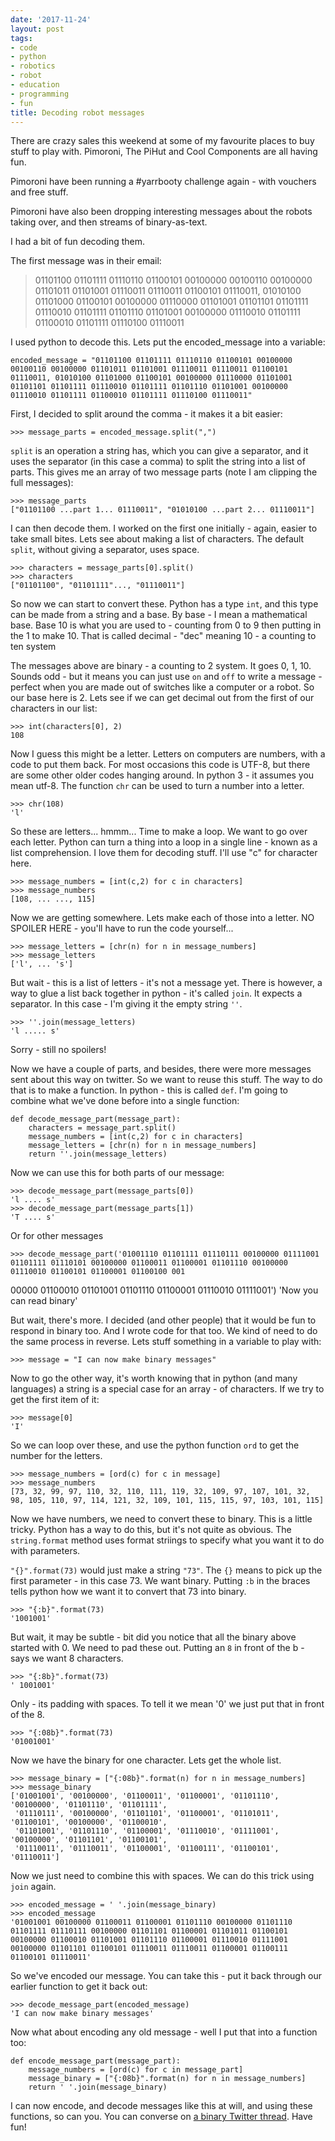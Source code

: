 ```yaml
---
date: '2017-11-24'
layout: post
tags:
- code
- python
- robotics
- robot
- education
- programming
- fun
title: Decoding robot messages
---
```

There are crazy sales this weekend at some of my favourite places to buy stuff to play with. Pimoroni, The PiHut and Cool Components are all having fun.

Pimoroni have been running a #yarrbooty challenge again - with vouchers and free stuff.

Pimoroni have also been dropping interesting messages about the robots taking over, and then streams of binary-as-text.

I had a bit of fun decoding them.

The first message was in their email:

> 01101100 01101111 01110110 01100101 00100000 00100110 00100000 01101011 01101001 01110011 01110011 01100101 01110011,
> 01010100 01101000 01100101 00100000 01110000 01101001 01101101 01101111 01110010 01101111 01101110 01101001 00100000 01110010 01101111 01100010 01101111 01110100 01110011

I used python to decode this. Lets put the encoded_message into a variable:

    encoded_message = "01101100 01101111 01110110 01100101 00100000 00100110 00100000 01101011 01101001 01110011 01110011 01100101 01110011, 01010100 01101000 01100101 00100000 01110000 01101001 01101101 01101111 01110010 01101111 01101110 01101001 00100000 01110010 01101111 01100010 01101111 01110100 01110011"

First, I decided to split around the comma - it makes it a bit easier:

    >>> message_parts = encoded_message.split(",")

```split``` is an operation a string has, which you can give a separator, and it uses the separator (in this case a comma) to split the string into a list of parts.
This gives me an array of two message parts  (note I am clipping the full messages):

    >>> message_parts
    ["01101100 ...part 1... 01110011", "01010100 ...part 2... 01110011"]

I can then decode them. I worked on the first one initially - again, easier to take small bites. Lets see about making a list of characters. The default ```split```, without giving a separator, uses space.

    >>> characters = message_parts[0].split()
    >>> characters
    ["01101100", "01101111"..., "01110011"]

So now we can start to convert these. Python has a type ```int```, and this type can be made from a string and a base. By base - I mean a mathematical base. Base 10 is what you are used to - counting from 0 to 9 then putting in the 1 to make 10. That is called decimal - "dec" meaning 10 - a counting to ten system

The messages above are binary - a counting to 2 system. It goes 0, 1, 10. Sounds odd - but it means you can just use ```on``` and ```off``` to write a message - perfect when you are made out of switches like a computer or a robot. So our base here is 2. Lets see if we can get decimal out from the first of our characters in our list:

    >>> int(characters[0], 2)
    108

Now I guess this might be a letter. Letters on computers are numbers, with a code to put them back. For most occasions this code is UTF-8, but there are some other older codes hanging around. In python 3 - it assumes you mean utf-8. The function ```chr``` can be used to turn a number into a letter.

    >>> chr(108)
    'l'

So these are letters... hmmm... Time to make a loop. We want to go over each letter. Python can turn a thing into a loop in a single line - known as a list comprehension. I love them for decoding stuff. I'll use "c" for character here.

    >>> message_numbers = [int(c,2) for c in characters]
    >>> message_numbers
    [108, ... ..., 115]

Now we are getting somewhere. Lets make each of those into a letter. NO SPOILER HERE - you'll have to run the code yourself...

    >>> message_letters = [chr(n) for n in message_numbers]
    >>> message_letters
    ['l', ... 's']

But wait - this is a list of letters - it's not a message yet. There is however, a way to glue a list back together in python - it's called ```join```. It expects a separator. In this case - I'm giving it the empty string ```''```.

    >>> ''.join(message_letters)
    'l ..... s'

Sorry - still no spoilers!

Now we have a couple of parts, and besides, there were more messages sent about this way on twitter. So we want to reuse this stuff. The way to do that is to make a function. In python - this is called   ```def```. I'm going to combine what we've done before into a single function:

    def decode_message_part(message_part):
        characters = message_part.split()
        message_numbers = [int(c,2) for c in characters]
        message_letters = [chr(n) for n in message_numbers]
        return ''.join(message_letters)

Now we can use this for both parts of our message:

    >>> decode_message_part(message_parts[0])
    'l .... s'
    >>> decode_message_part(message_parts[1])
    'T .... s'

Or for other messages

    >>> decode_message_part('01001110 01101111 01110111 00100000 01111001 01101111 01110101 00100000 01100011 01100001 01101110 00100000 01110010 01100101 01100001 01100100 001
00000 01100010 01101001 01101110 01100001 01110010 01111001')
    'Now you can read binary'

But wait, there's more. I decided (and other people) that it would be fun to respond in binary too. And I wrote code for that too. We kind of need to do the same process in reverse. Lets stuff something in a variable to play with:

    >>> message = "I can now make binary messages"

Now to go the other way, it's worth knowing that in python (and many languages) a string is a special case for an array - of characters. If we try to get the first item of it:

    >>> message[0]
    'I'

So we can loop over these, and use the python function ```ord``` to get the number for the letters.

    >>> message_numbers = [ord(c) for c in message]
    >>> message_numbers
    [73, 32, 99, 97, 110, 32, 110, 111, 119, 32, 109, 97, 107, 101, 32, 98, 105, 110, 97, 114, 121, 32, 109, 101, 115, 115, 97, 103, 101, 115]

Now we have numbers, we need to convert these to binary. This is a little tricky. Python has a way to do this, but it's not quite as obvious. The ```string.format``` method uses format striings to specify what you want it to do with parameters.

```"{}".format(73)``` would just make a string ```"73"```. The ```{}``` means to pick up the first parameter - in this case 73.  We want binary. Putting ```:b``` in the braces tells python how we want it to convert that 73 into binary.

    >>> "{:b}".format(73)
    '1001001'

But wait, it may be subtle - bit did you notice that all the binary above started with 0. We need to pad these out. Putting an `8` in front of the b - says we want 8 characters.

    >>> "{:8b}".format(73)
    ' 1001001'

Only - its padding with spaces. To tell it we mean '0' we just put that in front of the 8.

    >>> "{:08b}".format(73)
    '01001001'

Now we have the binary for one character. Lets get the whole list.

    >>> message_binary = ["{:08b}".format(n) for n in message_numbers]
    >>> message_binary
    ['01001001', '00100000', '01100011', '01100001', '01101110', '00100000', '01101110', '01101111',
     '01110111', '00100000', '01101101', '01100001', '01101011', '01100101', '00100000', '01100010',
     '01101001', '01101110', '01100001', '01110010', '01111001', '00100000', '01101101', '01100101',
     '01110011', '01110011', '01100001', '01100111', '01100101', '01110011']

Now we just need to combine this with spaces. We can do this trick using ```join``` again.

    >>> encoded_message = ' '.join(message_binary)
    >>> encoded_message
    '01001001 00100000 01100011 01100001 01101110 00100000 01101110 01101111 01110111 00100000 01101101 01100001 01101011 01100101 00100000 01100010 01101001 01101110 01100001 01110010 01111001 00100000 01101101 01100101 01110011 01110011 01100001 01100111 01100101 01110011'

So we've encoded our message. You can take this - put it back through our earlier function to get it back out:

    >>> decode_message_part(encoded_message)
    'I can now make binary messages'

Now what about encoding any old message - well I put that into a function too:

    def encode_message_part(message_part):
        message_numbers = [ord(c) for c in message_part]
        message_binary = ["{:08b}".format(n) for n in message_numbers]
        return ' '.join(message_binary)

I can now encode, and decode messages like this at will, and using these functions, so can you.
You can converse on [a binary Twitter thread](https://twitter.com/pimoroni/status/933982270230319104). Have fun!
